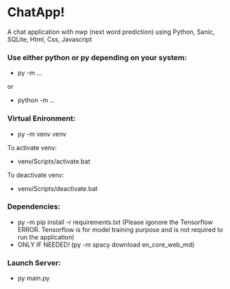 # ChatApp!
A chat application with nwp (next word prediction) using Python, Sanic, SQLite, Html, Css, Javascript

### Use either python or py depending on your system:
- py -m ...

or

- python -m ...

### Virtual Enironment:
- py -m venv venv

To activate venv:
- venv/Scripts/activate.bat

To deactivate venv:
- venv/Scripts/deactivate.bat

### Dependencies:
- py -m pip install -r requirements.txt 
(Please igonore the Tensorflow ERROR. Tensorflow is for model training purpose and is not required to run the application)
- ONLY IF NEEDED! (py -m spacy download en_core_web_md)

### Launch Server:
- py main.py

